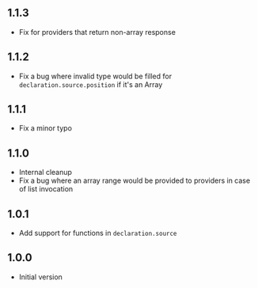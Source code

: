 ## 1.1.3

- Fix for providers that return non-array response

## 1.1.2

- Fix a bug where invalid type would be filled for `declaration.source.position` if it's an Array

## 1.1.1

- Fix a minor typo

## 1.1.0

- Internal cleanup
- Fix a bug where an array range would be provided to providers in case of list invocation

## 1.0.1

- Add support for functions in `declaration.source`

## 1.0.0

- Initial version
